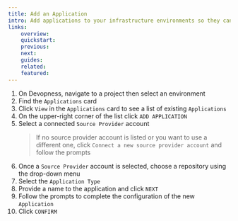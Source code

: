 ```yaml
---
title: Add an Application
intro: Add applications to your infrastructure environments so they can be managed and deployed directly by web interface or through automated workflows
links:
    overview:
    quickstart:
    previous:
    next:
    guides:
    related:
    featured:
---
```


1. On Devopness, navigate to a project then select an environment
1. Find the `Applications` card
1. Click `View` in the `Applications` card to see a list of existing `Applications`
1. On the upper-right corner of the list click `ADD APPLICATION`
1. Select a connected `Source Provider` account
    > If no source provider account is listed or you want to use a different one, click `Connect a new source provider account` and follow the prompts
1. Once a `Source Provider` account is selected, choose a repository using the drop-down menu
1. Select the `Application Type`
1. Provide a name to the application and click `NEXT`
1. Follow the prompts to complete the configuration of the new `Application`
1. Click `CONFIRM`
